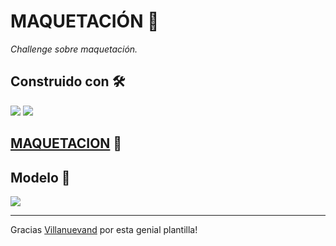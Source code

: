 # MAQUETACIÓN 📐

_Challenge sobre maquetación._

## Construido con 🛠️

![](https://img.shields.io/badge/%3E-HTML-important) ![](https://img.shields.io/badge/%3E-CSS-blue)

## [MAQUETACION](https://javier-maquetacion.000webhostapp.com/) 🎨


## Modelo 🚀

![](https://i.ibb.co/C9DBjCB/axlot.jpg)

---
Gracias [Villanuevand](https://github.com/Villanuevand) por esta genial plantilla!

